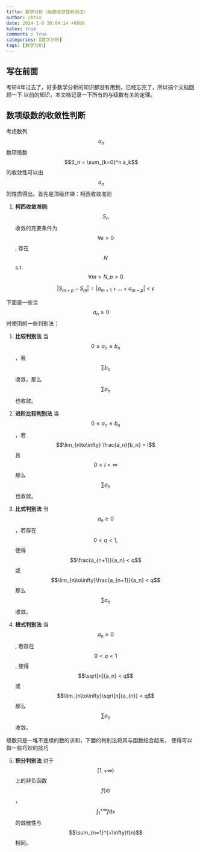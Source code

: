 ```yaml
---
title: 数学分析（级数收敛性判别法）
author: cbtxs
date: 2024-1-8 20:04:14 +0800
katex: true
comments : true
categories: [数学分析]
tags: [数学分析]
---
```


## 写在前面
考研4年过去了，好多数学分析的知识都没有用到，已经忘完了，所以搞个文档回顾一下
以前的知识，本文档记录一下所有的与级数有关的定理。 

## 数项级数的收敛性判断 
考虑数列 $$a_n$$ 数项级数 $$S_n = \sum_{k=0}^n a_k$$ 的收敛性可以由 $$a_n$$
的性质得出。首先是顶级炸弹：柯西收敛准则

1. **柯西收敛准则:** $$S_n$$ 收敛的充要条件为 $$\forall \epsilon > 0$$, 存在 $$N$$
   s.t. $$\forall m > N, p > 0$$ 

   $$
   |S_{m+p} - S_m| = |a_{m+1}+...+a_{m+p}| < \epsilon
   $$

下面是一些当 $$a_n \geq 0$$ 时使用的一些判别法：

1. **比较判别法** 当 $$0 \leq a_n \leq b_n$$，若 $$\sum b_n$$ 收敛，那么 $$\sum
   a_n$$ 也收敛。

2. **进阶比较判别法** 当 $$0 \leq a_n \leq b_n$$，若 $$\lim_{n\to\infty}
   \frac{a_n}{b_n} = l$$ 且 $$0 < l < \infty$$ 那么 $$\sum a_n$$ 也收敛。

3. **比式判别法** 当 $$a_n \geq 0$$，若存在 $$0 < q < 1,$$ 使得
   $$\frac{a_{n+1}}{a_n} < q$$ 或 $$\lim_{n\to\infty}\frac{a_{n+1}}{a_n} < q$$ 那么
   $$\sum a_n$$ 收敛。

4. **根式判别法** 当 $$a_n \geq 0$$, 若存在 $$0 < q < 1$$, 使得
   $$\sqrt[n]{a_n} < q$$ 或 $$\lim_{n\to\infty}\sqrt[n]{a_{n}} < q$$ 那么
   $$\sum a_n$$ 收敛。

级数只是一堆不连续的数的求和，下面的判别法将其与函数结合起来，
使得可以做一些巧妙的技巧

5. **积分判别法** 对于 $$[1, +\infty)$$ 上的非负函数
   $$f(x)$$，$$\int_{1}^{+\infty} f \mathrm{d} x$$ 的敛散性与
   $$\sum_{n=1}^{+\infty}f(n)$$ 相同。
